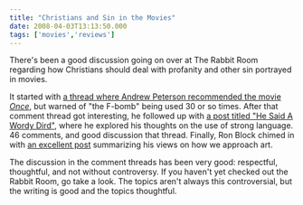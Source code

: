 ```yaml
---
title: "Christians and Sin in the Movies"
date: 2008-04-03T13:13:50.000
tags: ['movies','reviews']
---
```


There's been a good discussion going on over at The Rabbit Room regarding how Christians should deal with profanity and other sin portrayed in movies.

It started with [a thread where Andrew Peterson recommended the movie _Once_](http://www.rabbitroom.com/?p=593), but warned of "the F-bomb" being used 30 or so times. After that comment thread got interesting, he followed up with [a post titled "He Said A Wordy Dird"](http://www.rabbitroom.com/?p=600), where he explored his thoughts on the use of strong language. 46 comments, and good discussion that thread. Finally, Ron Block chimed in with [an excellent post](http://www.rabbitroom.com/?p=605) summarizing his views on how we approach art.

The discussion in the comment threads has been very good: respectful, thoughtful, and not without controversy. If you haven't yet checked out the Rabbit Room, go take a look. The topics aren't always this controversial, but the writing is good and the topics thoughtful.
